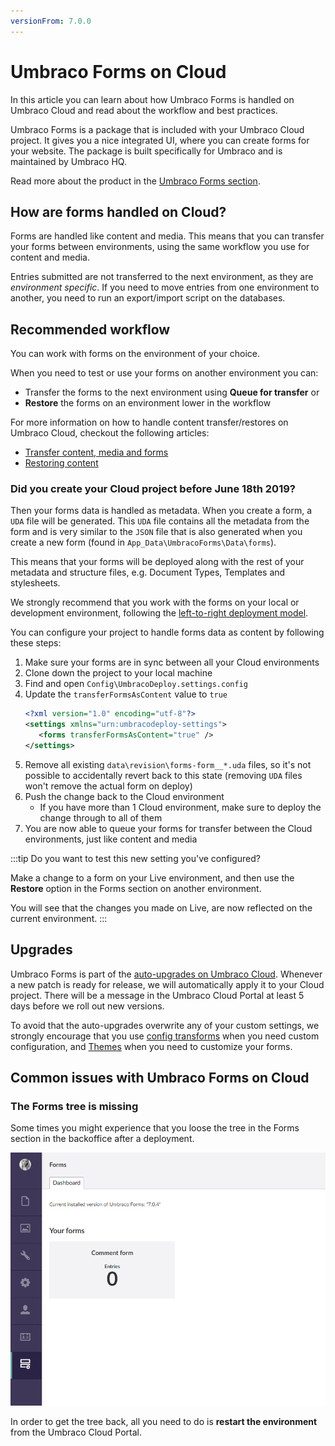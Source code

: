 ```yaml
---
versionFrom: 7.0.0
---
```


# Umbraco Forms on Cloud

In this article you can learn about how Umbraco Forms is handled on Umbraco Cloud and read about the workflow and best practices.

Umbraco Forms is a package that is included with your Umbraco Cloud project. It gives you a nice integrated UI, where you can create forms for your website. The package is built specifically for Umbraco and is maintained by Umbraco HQ.

Read more about the product in the [Umbraco Forms section](../../../Add-ons/UmbracoForms).

## How are forms handled on Cloud?

Forms are handled like content and media. This means that you can transfer your forms between environments, using the same workflow you use for content and media.

Entries submitted are not transferred to the next environment, as they are *environment specific*. If you need to move entries from one environment to another, you need to run an export/import script on the databases.

## Recommended workflow

You can work with forms on the environment of your choice.

When you need to test or use your forms on another environment you can:

* Transfer the forms to the next environment using **Queue for transfer** or
* **Restore** the forms on an environment lower in the workflow

For more information on how to handle content transfer/restores on Umbraco Cloud, checkout the following articles:

* [Transfer content, media and forms](../Content-Transfer)
* [Restoring content](../Restoring-content)

### Did you create your Cloud project before June 18th 2019?

Then your forms data is handled as metadata. When you create a form, a `UDA` file will be generated. This `UDA` file contains all the metadata from the form and is very similar to the `JSON` file that is also generated when you create a new form (found in `App_Data\UmbracoForms\Data\forms`).

This means that your forms will be deployed along with the rest of your metadata and structure files, e.g. Document Types, Templates and stylesheets.

We strongly recommend that you work with the forms on your local or development environment, following the [left-to-right deployment model](../../Deployment).

You can configure your project to handle forms data as content by following these steps:

1. Make sure your forms are in sync between all your Cloud environments
2. Clone down the project to your local machine
3. Find and open `Config\UmbracoDeploy.settings.config`
4. Update the `transferFormsAsContent` value to `true`
   ```xml
   <?xml version="1.0" encoding="utf-8"?>
   <settings xmlns="urn:umbracodeploy-settings">
      <forms transferFormsAsContent="true" />
   </settings>
   ```
5. Remove all existing `data\revision\forms-form__*.uda` files, so it's not possible to accidentally revert back to this state (removing `UDA` files won't remove the actual form on deploy)
6. Push the change back to the Cloud environment
   * If you have more than 1 Cloud environment, make sure to deploy the change through to all of them
7. You are now able to queue your forms for transfer between the Cloud environments, just like content and media

:::tip
Do you want to test this new setting you've configured?

Make a change to a form on your Live environment, and then use the **Restore** option in the Forms section on another environment.

You will see that the changes you made on Live, are now reflected on the current environment.
:::

## Upgrades

Umbraco Forms is part of the [auto-upgrades on Umbraco Cloud](../../Upgrades). Whenever a new patch is ready for release, we will automatically apply it to your Cloud project. There will be a message in the Umbraco Cloud Portal at least 5 days before we roll out new versions.

To avoid that the auto-upgrades overwrite any of your custom settings, we strongly encourage that you use [config transforms](../../Set-Up/Config-Transforms) when you need custom configuration, and [Themes](../../../Add-ons/UmbracoForms/Developer/Themes) when you need to customize your forms.

## Common issues with Umbraco Forms on Cloud

### The Forms tree is missing

Some times you might experience that you loose the tree in the Forms section in the backoffice after a deployment.

![Missing tree from Forms section](images/missing-forms-tree.png)

In order to get the tree back, all you need to do is **restart the environment** from the Umbraco Cloud Portal.
